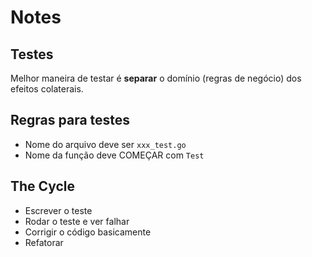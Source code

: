 # Notes


## Testes

Melhor maneira de testar é **separar** o domínio (regras de negócio) dos efeitos colaterais.

## Regras para testes

- Nome do arquivo deve ser `xxx_test.go`
- Nome da função deve COMEÇAR com `Test`

## The Cycle


- Escrever o teste
- Rodar o teste e ver falhar
- Corrigir o código basicamente
- Refatorar


